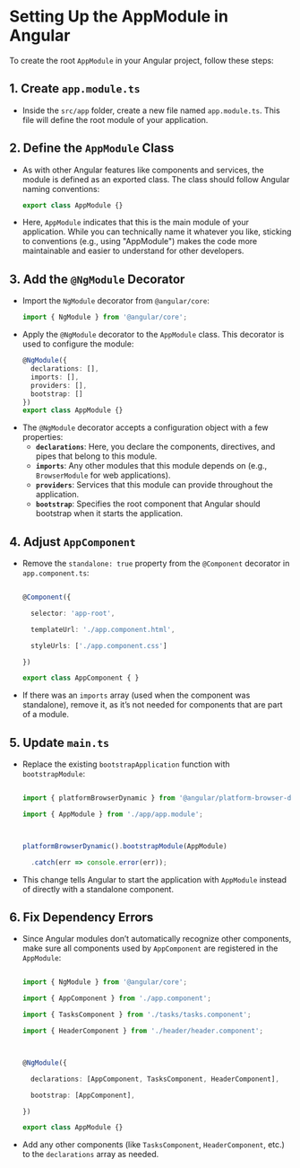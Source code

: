 
# Setting Up the AppModule in Angular

To create the root `AppModule` in your Angular project, follow these steps:

## 1. Create `app.module.ts`
- Inside the `src/app` folder, create a new file named `app.module.ts`. This file will define the root module of your application.

## 2. Define the `AppModule` Class
- As with other Angular features like components and services, the module is defined as an exported class. The class should follow Angular naming conventions:
    ```typescript
    export class AppModule {}
    ```
- Here, `AppModule` indicates that this is the main module of your application. While you can technically name it whatever you like, sticking to conventions (e.g., using "AppModule") makes the code more maintainable and easier to understand for other developers.

## 3. Add the `@NgModule` Decorator
- Import the `NgModule` decorator from `@angular/core`:
    ```typescript
    import { NgModule } from '@angular/core';
    ```
- Apply the `@NgModule` decorator to the `AppModule` class. This decorator is used to configure the module:
    ```typescript
    @NgModule({
      declarations: [],
      imports: [],
      providers: [],
      bootstrap: []
    })
    export class AppModule {}
    ```
- The `@NgModule` decorator accepts a configuration object with a few properties:
    - **`declarations`**: Here, you declare the components, directives, and pipes that belong to this module.
    - **`imports`**: Any other modules that this module depends on (e.g., `BrowserModule` for web applications).
    - **`providers`**: Services that this module can provide throughout the application.
    - **`bootstrap`**: Specifies the root component that Angular should bootstrap when it starts the application.

## 4. Adjust `AppComponent`

   - Remove the `standalone: true` property from the `@Component` decorator in `app.component.ts`:

     ```typescript

     @Component({

       selector: 'app-root',

       templateUrl: './app.component.html',

       styleUrls: ['./app.component.css']

     })

     export class AppComponent { }

     ```

   - If there was an `imports` array (used when the component was standalone), remove it, as it’s not needed for components that are part of a module.



## 5. Update `main.ts`

   - Replace the existing `bootstrapApplication` function with `bootstrapModule`:

     ```typescript

     import { platformBrowserDynamic } from '@angular/platform-browser-dynamic';

     import { AppModule } from './app/app.module';



     platformBrowserDynamic().bootstrapModule(AppModule)

       .catch(err => console.error(err));

     ```

   - This change tells Angular to start the application with `AppModule` instead of directly with a standalone component.



## 6. Fix Dependency Errors

   - Since Angular modules don’t automatically recognize other components, make sure all components used by `AppComponent` are registered in the `AppModule`:

     ```typescript

     import { NgModule } from '@angular/core';

     import { AppComponent } from './app.component';

     import { TasksComponent } from './tasks/tasks.component';

     import { HeaderComponent } from './header/header.component';



     @NgModule({

       declarations: [AppComponent, TasksComponent, HeaderComponent],

       bootstrap: [AppComponent],

     })

     export class AppModule {}

     ```

   - Add any other components (like `TasksComponent`, `HeaderComponent`, etc.) to the `declarations` array as needed.


